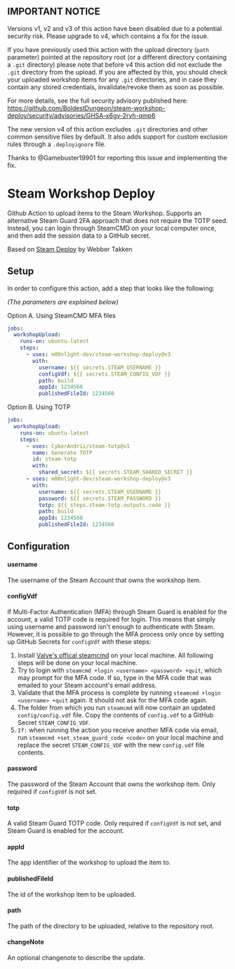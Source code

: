 
## IMPORTANT NOTICE

Versions v1, v2 and v3 of this action have been disabled due to a potential security risk. Please upgrade to v4, which contains a fix for the issue.

If you have previously used this action with the upload directory (`path` parameter) pointed at the repository root (or a different directory containing a `.git` directory)
please note that before v4 this action did not exclude the `.git` directory from the upload. If you are affected by this, you should check your uploaded workshop items for any `.git` directories,
and in case they contain any stored credentials, invalidate/revoke them as soon as possible.

For more details, see the full security advisory published here:
https://github.com/BoldestDungeon/steam-workshop-deploy/security/advisories/GHSA-x6gv-2rvh-qmp6

The new version v4 of this action excludes `.git` directories and other common sensitive files by default. It also adds support for custom exclusion rules through a `.deployignore` file.

Thanks to @Gamebuster19901 for reporting this issue and implementing the fix.


# Steam Workshop Deploy

Github Action to upload items to the Steam Workshop. 
Supports an alternative Steam Guard 2FA approach that does not require the TOTP seed.
Instead, you can login through SteamCMD on your local computer once, and then add the session data to a GitHub secret.

Based on [Steam Deploy](https://github.com/game-ci/steam-deploy) by Webber Takken

## Setup

In order to configure this action, add a step that looks like the following:

_(The parameters are explained below)_

Option A. Using SteamCMD MFA files

```yaml
jobs:
  workshopUpload:
    runs-on: ubuntu-latest
    steps:
      - uses: m00nl1ght-dev/steam-workshop-deploy@v3
        with:
          username: ${{ secrets.STEAM_USERNAME }}          
          configVdf: ${{ secrets.STEAM_CONFIG_VDF }}
          path: build
          appId: 1234560
          publishedFileId: 1234560
```

Option B. Using TOTP

```yaml
jobs:
  workshopUpload:
    runs-on: ubuntu-latest
    steps:
      - uses: CyberAndrii/steam-totp@v1
        name: Generate TOTP
        id: steam-totp
        with:
          shared_secret: ${{ secrets.STEAM_SHARED_SECRET }}
      - uses: m00nl1ght-dev/steam-workshop-deploy@v3
        with:
          username: ${{ secrets.STEAM_USERNAME }}
          password: ${{ secrets.STEAM_PASSWORD }}
          totp: ${{ steps.steam-totp.outputs.code }}
          path: build
          appId: 1234560
          publishedFileId: 1234560
```

## Configuration

#### username

The username of the Steam Account that owns the workshop item.

#### configVdf

If Multi-Factor Authentication (MFA) through Steam Guard is enabled for the account, a valid TOTP code is required for login.
This means that simply using username and password isn't enough to authenticate with Steam. 
However, it is possible to go through the MFA process only once by setting up GitHub Secrets for `configVdf` with these steps:
1. Install [Valve's offical steamcmd](https://partner.steamgames.com/doc/sdk/uploading#1) on your local machine. All following steps will be done on your local machine.
1. Try to login with `steamcmd +login <username> <password> +quit`, which may prompt for the MFA code. If so, type in the MFA code that was emailed to your Steam account's email address.
1. Validate that the MFA process is complete by running `steamcmd +login <username> +quit` again. It should not ask for the MFA code again.
1. The folder from which you run `steamcmd` will now contain an updated `config/config.vdf` file. Copy the contents of `config.vdf` to a GitHub Secret `STEAM_CONFIG_VDF`.
1. `If:` when running the action you receive another MFA code via email, run `steamcmd +set_steam_guard_code <code>` on your local machine and replace the secret `STEAM_CONFIG_VDF` with the new `config.vdf` file contents.

#### password

The password of the Steam Account that owns the workshop item. Only required if `configVdf` is not set.

#### totp

A valid Steam Guard TOTP code. Only required if `configVdf` is not set, and Steam Guard is enabled for the account.

#### appId

The app identifier of the workshop to upload the item to.

#### publishedFileId

The id of the workshop item to be uploaded.

#### path

The path of the directory to be uploaded, relative to the repository root.

#### changeNote

An optional changenote to describe the update.
